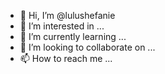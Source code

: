 - 👋 Hi, I’m @lulushefanie
- 👀 I’m interested in ...
- 🌱 I’m currently learning ...
- 💞️ I’m looking to collaborate on ...
- 📫 How to reach me ...

<!---
lulushefanie/lulushefanie is a ✨ special ✨ repository because its `README.md` (this file) appears on your GitHub profile.
You can click the Preview link to take a look at your changes.
--->
